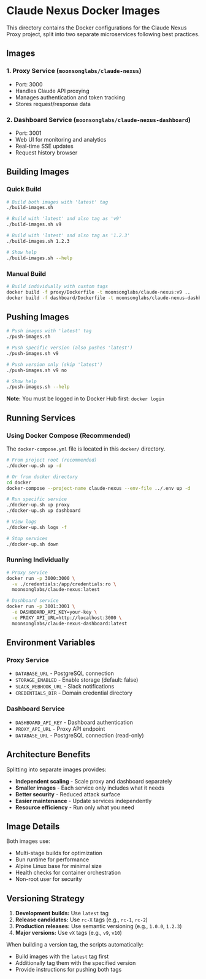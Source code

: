 # Claude Nexus Docker Images

This directory contains the Docker configurations for the Claude Nexus Proxy project, split into two separate microservices following best practices.

## Images

### 1. Proxy Service (`moonsonglabs/claude-nexus`)

- Port: 3000
- Handles Claude API proxying
- Manages authentication and token tracking
- Stores request/response data

### 2. Dashboard Service (`moonsonglabs/claude-nexus-dashboard`)

- Port: 3001
- Web UI for monitoring and analytics
- Real-time SSE updates
- Request history browser

## Building Images

### Quick Build

```bash
# Build both images with 'latest' tag
./build-images.sh

# Build with 'latest' and also tag as 'v9'
./build-images.sh v9

# Build with 'latest' and also tag as '1.2.3'
./build-images.sh 1.2.3

# Show help
./build-images.sh --help
```

### Manual Build

```bash
# Build individually with custom tags
docker build -f proxy/Dockerfile -t moonsonglabs/claude-nexus:v9 ..
docker build -f dashboard/Dockerfile -t moonsonglabs/claude-nexus-dashboard:v9 ..
```

## Pushing Images

```bash
# Push images with 'latest' tag
./push-images.sh

# Push specific version (also pushes 'latest')
./push-images.sh v9

# Push version only (skip 'latest')
./push-images.sh v9 no

# Show help
./push-images.sh --help
```

**Note:** You must be logged in to Docker Hub first: `docker login`

## Running Services

### Using Docker Compose (Recommended)

The `docker-compose.yml` file is located in this `docker/` directory.

```bash
# From project root (recommended)
./docker-up.sh up -d

# Or from docker directory
cd docker
docker-compose --project-name claude-nexus --env-file ../.env up -d

# Run specific service
./docker-up.sh up proxy
./docker-up.sh up dashboard

# View logs
./docker-up.sh logs -f

# Stop services
./docker-up.sh down
```

### Running Individually

```bash
# Proxy service
docker run -p 3000:3000 \
  -v ./credentials:/app/credentials:ro \
  moonsonglabs/claude-nexus:latest

# Dashboard service
docker run -p 3001:3001 \
  -e DASHBOARD_API_KEY=your-key \
  -e PROXY_API_URL=http://localhost:3000 \
  moonsonglabs/claude-nexus-dashboard:latest
```

## Environment Variables

### Proxy Service

- `DATABASE_URL` - PostgreSQL connection
- `STORAGE_ENABLED` - Enable storage (default: false)
- `SLACK_WEBHOOK_URL` - Slack notifications
- `CREDENTIALS_DIR` - Domain credential directory

### Dashboard Service

- `DASHBOARD_API_KEY` - Dashboard authentication
- `PROXY_API_URL` - Proxy API endpoint
- `DATABASE_URL` - PostgreSQL connection (read-only)

## Architecture Benefits

Splitting into separate images provides:

- **Independent scaling** - Scale proxy and dashboard separately
- **Smaller images** - Each service only includes what it needs
- **Better security** - Reduced attack surface
- **Easier maintenance** - Update services independently
- **Resource efficiency** - Run only what you need

## Image Details

Both images use:

- Multi-stage builds for optimization
- Bun runtime for performance
- Alpine Linux base for minimal size
- Health checks for container orchestration
- Non-root user for security

## Versioning Strategy

1. **Development builds:** Use `latest` tag
2. **Release candidates:** Use `rc-X` tags (e.g., `rc-1`, `rc-2`)
3. **Production releases:** Use semantic versioning (e.g., `1.0.0`, `1.2.3`)
4. **Major versions:** Use `vX` tags (e.g., `v9`, `v10`)

When building a version tag, the scripts automatically:

- Build images with the `latest` tag first
- Additionally tag them with the specified version
- Provide instructions for pushing both tags
